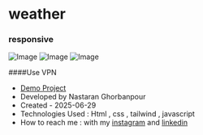 # weather
### responsive

![Image]("https://github.com/user-attachments/assets/bba867b4-1f0a-4198-8caf-6b0c8159fa02")
![Image]("https://github.com/user-attachments/assets/6d8fdfd8-72df-4f21-bc54-17f08109b73c")
![Image]("https://github.com/user-attachments/assets/f2cbc400-2382-48a5-9c89-0e6d54a6a2d6")

####Use VPN
- [Demo Project](https://nastaranghorbanpour.github.io/credit-card/)
- Developed by Nastaran Ghorbanpour
- Created - 2025-06-29
- Technologies Used : Html , css , tailwind , javascript
- How to reach me : with my 
[instagram](https://www.instagram.com/nestacode.lab/) and 
[linkedin](https://www.linkedin.com/in/nastaran-ghorbanpour-027a7b349/)
